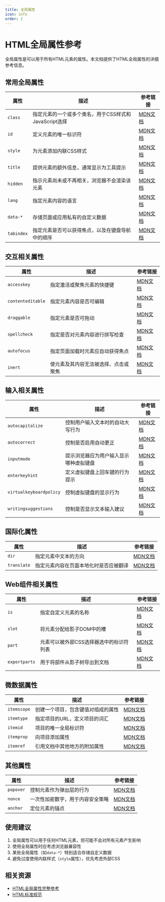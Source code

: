 ```yaml
---
title: 全局属性
icon: info
order: 2
---
```


# HTML全局属性参考

全局属性是可以用于所有HTML元素的属性。本文档提供了HTML全局属性的详细参考信息。

## 常用全局属性

| 属性 | 描述 | 参考链接 |
| ---- | ---- | -------- |
| `class` | 指定元素的一个或多个类名，用于CSS样式和JavaScript选择 | [MDN文档](https://developer.mozilla.org/zh-CN/docs/Web/HTML/Global_attributes/class) |
| `id` | 定义元素的唯一标识符 | [MDN文档](https://developer.mozilla.org/zh-CN/docs/Web/HTML/Global_attributes/id) |
| `style` | 为元素添加内联CSS样式 | [MDN文档](https://developer.mozilla.org/zh-CN/docs/Web/HTML/Global_attributes/style) |
| `title` | 提供元素的额外信息，通常显示为工具提示 | [MDN文档](https://developer.mozilla.org/zh-CN/docs/Web/HTML/Global_attributes/title) |
| `hidden` | 指示元素尚未或不再相关，浏览器不会渲染该元素 | [MDN文档](https://developer.mozilla.org/zh-CN/docs/Web/HTML/Global_attributes/hidden) |
| `lang` | 指定元素内容的语言 | [MDN文档](https://developer.mozilla.org/zh-CN/docs/Web/HTML/Global_attributes/lang) |
| `data-*` | 存储页面或应用私有的自定义数据 | [MDN文档](https://developer.mozilla.org/zh-CN/docs/Web/HTML/Global_attributes/data-*) |
| `tabindex` | 指定元素是否可以获得焦点，以及在键盘导航中的顺序 | [MDN文档](https://developer.mozilla.org/zh-CN/docs/Web/HTML/Global_attributes/tabindex) |

## 交互相关属性

| 属性 | 描述 | 参考链接 |
| ---- | ---- | -------- |
| `accesskey` | 指定激活或聚焦元素的快捷键 | [MDN文档](https://developer.mozilla.org/zh-CN/docs/Web/HTML/Global_attributes/accesskey) |
| `contenteditable` | 指定元素内容是否可编辑 | [MDN文档](https://developer.mozilla.org/zh-CN/docs/Web/HTML/Global_attributes/contenteditable) |
| `draggable` | 指定元素是否可拖动 | [MDN文档](https://developer.mozilla.org/zh-CN/docs/Web/HTML/Global_attributes/draggable) |
| `spellcheck` | 指定是否对元素内容进行拼写检查 | [MDN文档](https://developer.mozilla.org/zh-CN/docs/Web/HTML/Global_attributes/spellcheck) |
| `autofocus` | 指定页面加载时元素应自动获得焦点 | [MDN文档](https://developer.mozilla.org/zh-CN/docs/Web/HTML/Global_attributes/autofocus) |
| `inert` | 使元素及其内容无法被选择、点击或聚焦 | [MDN文档](https://developer.mozilla.org/en-US/docs/Web/HTML/Global_attributes/inert) |

## 输入相关属性

| 属性 | 描述 | 参考链接 |
| ---- | ---- | -------- |
| `autocapitalize` | 控制用户输入文本时的自动大写行为 | [MDN文档](https://developer.mozilla.org/zh-CN/docs/Web/HTML/Global_attributes/autocapitalize) |
| `autocorrect` | 控制是否启用自动更正 | [MDN文档](https://developer.mozilla.org/en-US/docs/Web/HTML/Global_attributes/autocorrect) |
| `inputmode` | 提示浏览器应为用户输入显示哪种虚拟键盘 | [MDN文档](https://developer.mozilla.org/zh-CN/docs/Web/HTML/Global_attributes/inputmode) |
| `enterkeyhint` | 定义虚拟键盘上回车键的行为提示 | [MDN文档](https://developer.mozilla.org/zh-CN/docs/Web/HTML/Global_attributes/enterkeyhint) |
| `virtualkeyboardpolicy` | 控制虚拟键盘的显示行为 | [MDN文档](https://developer.mozilla.org/zh-CN/docs/Web/HTML/Global_attributes/virtualkeyboardpolicy) |
| `writingsuggestions` | 控制是否显示文本输入建议 | [MDN文档](https://developer.mozilla.org/en-US/docs/Web/HTML/Global_attributes/writingsuggestions) |

## 国际化属性

| 属性 | 描述 | 参考链接 |
| ---- | ---- | -------- |
| `dir` | 指定元素中文本的方向 | [MDN文档](https://developer.mozilla.org/zh-CN/docs/Web/HTML/Global_attributes/dir) |
| `translate` | 指定元素内容在页面本地化时是否应被翻译 | [MDN文档](https://developer.mozilla.org/zh-CN/docs/Web/HTML/Global_attributes/translate) |

## Web组件相关属性

| 属性 | 描述 | 参考链接 |
| ---- | ---- | -------- |
| `is` | 指定自定义元素的名称 | [MDN文档](https://developer.mozilla.org/zh-CN/docs/Web/HTML/Global_attributes/is) |
| `slot` | 将元素分配给影子DOM中的槽 | [MDN文档](https://developer.mozilla.org/zh-CN/docs/Web/HTML/Global_attributes/slot) |
| `part` | 元素可以被外部CSS选择器选中的标识符列表 | [MDN文档](https://developer.mozilla.org/zh-CN/docs/Web/HTML/Global_attributes/part) |
| `exportparts` | 用于将部件从影子树导出到文档 | [MDN文档](https://developer.mozilla.org/en-US/docs/Web/HTML/Global_attributes/exportparts) |

## 微数据属性

| 属性 | 描述 | 参考链接 |
| ---- | ---- | -------- |
| `itemscope` | 创建一个项目，包含键值对组成的属性 | [MDN文档](https://developer.mozilla.org/zh-CN/docs/Web/HTML/Global_attributes/itemscope) |
| `itemtype` | 指定项目的URL，定义项目的词汇 | [MDN文档](https://developer.mozilla.org/zh-CN/docs/Web/HTML/Global_attributes/itemtype) |
| `itemid` | 项目的唯一全局标识符 | [MDN文档](https://developer.mozilla.org/zh-CN/docs/Web/HTML/Global_attributes/itemid) |
| `itemprop` | 向项目添加属性 | [MDN文档](https://developer.mozilla.org/zh-CN/docs/Web/HTML/Global_attributes/itemprop) |
| `itemref` | 引用文档中其他地方的附加属性 | [MDN文档](https://developer.mozilla.org/zh-CN/docs/Web/HTML/Global_attributes/itemref) |

## 其他属性

| 属性 | 描述 | 参考链接 |
| ---- | ---- | -------- |
| `popover` | 控制元素作为弹出层的行为 | [MDN文档](https://developer.mozilla.org/zh-CN/docs/Web/HTML/Global_attributes/popover) |
| `nonce` | 一次性加密数字，用于内容安全策略 | [MDN文档](https://developer.mozilla.org/zh-CN/docs/Web/HTML/Global_attributes/nonce) |
| `anchor` | 定位元素的锚点 | [MDN文档](https://developer.mozilla.org/en-US/docs/Web/HTML/Global_attributes/anchor) |

## 使用建议

1. 全局属性可以用于任何HTML元素，但可能不会对所有元素产生影响
2. 使用全局属性时应考虑浏览器兼容性
3. 某些全局属性（如`data-*`）特别适合存储自定义数据
4. 避免过度使用内联样式（`style`属性），优先考虑外部CSS

## 相关资源

- [HTML全局属性完整参考](https://developer.mozilla.org/zh-CN/docs/Web/HTML/Global_attributes)
- [HTML标准规范](https://html.spec.whatwg.org/)